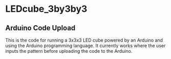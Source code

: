 LEDcube_3by3by3
===============

Arduino Code Upload
------------------------------

This is the code for running a 3x3x3 LED cube powered by an Arduino and using the Arduino programming language. It
currently works where the user inputs the pattern before uploading the code to the Arduino. 
